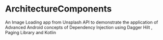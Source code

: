 # ArchitectureComponents

An Image Loading app from Unsplash API to demonstrate the application of Advanced Android concepts of Dependency Injection using Dagger Hilt , Paging Library and Kotlin
